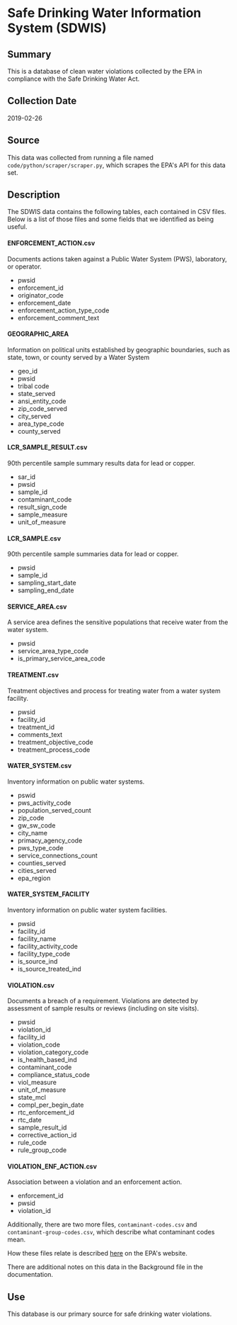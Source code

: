 # Safe Drinking Water Information System (SDWIS)

## Summary

This is a database of clean water violations collected by the EPA in compliance with the Safe Drinking Water Act.

## Collection Date

2019-02-26

## Source

This data was collected from running a file named `code/python/scraper/scraper.py`, which scrapes the EPA's API for this data set.

## Description

The SDWIS data contains the following tables, each contained in CSV files. Below is a list of those files and some fields that we identified as being useful.

#### __ENFORCEMENT\_ACTION__.csv

Documents actions taken against a Public Water System (PWS), laboratory, or operator.
- pwsid
- enforcement_id
- originator_code
- enforcement_date
- enforcement_action_type_code
- enforcement_comment_text

#### __GEOGRAPHIC\_AREA__
Information on political units established by geographic boundaries, such as state, town, or county served by a Water
 System
- geo_id
- pwsid
- tribal code
- state_served
- ansi_entity_code
- zip_code_served
- city_served
- area_type_code
- county_served


#### LCR\_SAMPLE\_RESULT.csv

90th percentile sample summary results data for lead or copper.

- sar_id
- pwsid
- sample_id
- contaminant_code
- result_sign_code
- sample_measure
- unit_of_measure

#### LCR\_SAMPLE.csv

90th percentile sample summaries data for lead or copper.

- pwsid
- sample_id
- sampling_start_date
- sampling_end_date

#### SERVICE\_AREA.csv

A service area defines the sensitive populations that receive water from the water system. 

- pwsid
- service_area_type_code
- is_primary_service_area_code

#### TREATMENT.csv

Treatment objectives and process for treating water from a water system facility.

- pwsid
- facility_id
- treatment_id
- comments_text
- treatment_objective_code
- treatment_process_code

#### WATER\_SYSTEM.csv

Inventory information on public water systems.

- pswid
- pws_activity_code
- population_served_count
- zip_code
- gw_sw_code
- city_name
- primacy_agency_code
- pws_type_code
- service_connections_count
- counties_served
- cities_served
- epa_region

#### WATER\_SYSTEM\_FACILITY

Inventory information on public water system facilities.

- pwsid
- facility_id
- facility_name
- facility_activity_code
- facility_type_code
- is_source_ind
- is_source_treated_ind

#### VIOLATION.csv

Documents a breach of a requirement. Violations are detected by assessment of sample results or reviews (including on site visits).

- pwsid
- violation_id
- facility_id
- violation_code
- violation_category_code
- is_health_based_ind
- contaminant_code
- compliance_status_code
- viol_measure
- unit_of_measure
- state_mcl
- compl_per_begin_date
- rtc_enforcement_id
- rtc_date
- sample_result_id
- corrective_action_id
- rule_code
- rule_group_code

#### VIOLATION\_ENF\_ACTION.csv

Association between a violation and an enforcement action.

- enforcement_id
- pwsid
- violation_id

Additionally, there are two more files, `contaminant-codes.csv` and `contaminant-group-codes.csv`, which describe what contaminant codes mean.

How these files relate is described [here](https://www.epa.gov/enviro/sdwis-model) on the EPA's website.

There are additional notes on this data in the Background file in the documentation.

## Use

This database is our primary source for safe drinking water violations.
